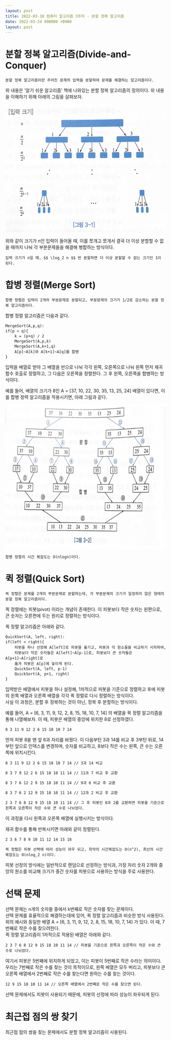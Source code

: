 ```yaml
---
layout: post
title: 2022-03-18 컴퓨터 알고리즘 3주차 - 분할 정복 알고리즘
date: 2022-03-24 090000 +0900
layout: post
---
```

분할 정복 알고리즘(Divide-and-Conquer)
===
```
분할 정복 알고리즘이란 주어진 문제의 입력을 분할하여 문제를 해결하는 알고리즘이다.
```
위 내용은 '알기 쉬운 알고리즘' 책에 나와있는 분할 정복 알고리즘의 정의이다. 위 내용을 이해하기 위해 아래의 그림을 살펴보자.  

<img src="https://github.com/YoonDongGwan/YoonDongGwan.github.io/blob/main/img/img1.png?raw=true" width="600" height="400"/>
   
위와 같이 크기가 n인 입력이 들어올 때, 이를 쪼개고 쪼개서 결국 더 이상 분할할 수 없을 때까지 나눠 각 부분문제들을 해결해 병합하는 방식이다.
```
입력 크기가 n일 때, $$ \log_2 n $$ 번 분할하면 더 이상 분할할 수 없는 크기인 1이 된다.
```

합병 정렬(Merge Sort)
===
```
합병 정렬은 입력이 2개의 부분문제로 분할되고, 부분문제의 크기가 1/2로 감소하는 분할 정복 알고리즘이다.
```

합병 정렬 알고리즘은 다음과 같다.

```
MergeSort(A,p,q):
if(p < q){
    k = (p+q) / 2
    MergeSort(A,p,k)
    MergeSort(A,k+1,q)
    A[p]~A[k]와 A[k+1]~A[q]를 합병
}
```

입력을 배열로 받아 그 배열을 반으로 나눠 각각 왼쪽, 오른쪽으로 나눠 왼쪽 먼저 재귀 함수 호출로 정렬하고, 그 다음은 오른쪽을 정렬한다.
그 후 왼쪽, 오른쪽을 합병하는 방식이다.

예를 들어, 배열의 크기가 8인 A = [37, 10, 22, 30, 35, 13, 25, 24] 배열이 있다면, 이를 합병 정력 알고리즘을 적용시키면, 아래 그림과 같다.

<img src="https://github.com/YoonDongGwan/YoonDongGwan.github.io/blob/main/img/img2.png?raw=true" width="800" height="450"/>

```
합병 정렬의 시간 복잡도는 O(nlogn)이다.
```

퀵 정렬(Quick Sort)
===

```
퀵 정렬은 문제를 2개의 부분문제로 분할하는데, 각 부분문제의 크기가 일정하지 않은 형태의 분할 정복 알고리즘이다.
```

퀵 정렬에는 피봇(pivot) 이라는 개념이 존재한다. 이 피봇보다 작은 숫자는 왼편으로, 큰 숫자는 오른편에 두는 원리로 정렬하는 방식이다.

퀵 정렬 알고리즘은 아래와 같다.

```
QuickSort(A, left, right):
if(left < right){
    피봇을 하나 선정해 A[left]로 피봇을 옮기고, 피봇과 각 원소들을 비교하기 시작하여, 
    피봇보다 작은 숫자들은 A[left]~A[p-1]로, 피봇보다 큰 숫자들은 A[p+1]~A[right]로
    옮겨 피봇은 A[p]에 놓이게 된다.
    QuickSort(A, left, p-1)
    QuickSort(A, p+1, right)
}
```
입력받은 배열에서 피봇을 하나 설정해, 1차적으로 피봇을 기준으로 정렬하고 후에 피봇의 왼쪽 배열과 오른쪽 배열을 각각 퀵 정렬로 다시 정렬하는 방식이다.  
사실 이 과정은, 분할 후 정복하는 것이 아닌, 정복 후 분할하는 방식이다.

예를 들어, A = [6, 3, 11, 9, 12, 2, 8, 15, 18, 10, 7, 14] 의 배열을 퀵 정렬 알고리즘을 통해 나열해보자. 이 때, 피봇은 배열의 중앙에 위치한 8로 선정하였다.

```
8 3 11 9 12 2 6 15 18 10 7 14
```
먼저 피봇 8을 맨 앞 6과 자리를 바꿨다.
이 다음부턴 3과 14를 비교 후 3부턴 뒤로, 14부턴 앞으로 인덱스를 변경하며, 숫자를 비교하고, 8보다 작은 수는 왼쪽, 큰 수는 오른쪽에 위치시킨다.
```
8 3 11 9 12 2 6 15 18 10 7 14 // 3과 14 비교
```
```
8 3 7 9 12 2 6 15 18 10 11 14 // 11과 7 비교 후 교환
```
```
8 3 7 6 12 2 9 15 18 10 11 14 // 9과 6 비교 후 교환
```
```
8 3 7 6 2 12 9 15 18 10 11 14 // 12과 2 비교 후 교환
```
```
2 3 7 6 8 12 9 15 18 10 11 14 // 그 후 피봇인 8과 2를 교환하면 피봇을 기준으로 왼쪽과 오른쪽이 작은 수와 큰 수로 나뉘었다.
```
이 과정을 다시 왼쪽과 오른쪽 배열에 실행시키는 방식이다.

재귀 함수를 통해 반복시키면 아래와 같이 정렬된다.
```
2 3 6 7 8 9 10 11 12 14 15 18
```
```
퀵 정렬은 피봇 선택에 따라 성능이 좌우 되고, 최악의 시간복잡도는 O(n^2), 최선의 시간복잡도는 O(nlog_2 n)이다.
```
피봇 선정의 방식에는 일반적으로 랜덤으로 선정하는 방식과, 가장 자리 숫자 2개와 중앙의 원소를 비교해 크기가 중간 숫자를 피봇으로 사용하는 방식을 주로 사용한다.


선택 문제
===
선택 문제는 n개의 숫자들 중에서 k번째로 작은 숫자를 찾는 문제이다.  
선택 문제를 효율적으로 해결하는데에 있어, 퀵 정렬 알고리즘과 비슷한 방식 사용된다.  
위의 예시와 동일한 배열 A = [6, 3, 11, 9, 12, 2, 8, 15, 18, 10, 7, 14] 가 있다. 이 때, 7번째로 작은 수를 찾으려한다.   
퀵 정렬 알고리즘이 1차적으로 적용된 배열은 아래와 같다.
```
2 3 7 6 8 12 9 15 18 10 11 14 // 피봇을 기준으로 왼쪽과 오른쪽이 작은 수와 큰 수로 나뉘었다.
```
여기서 피봇은 5번째에 위치하게 되었고, 이는 피봇이 5번째로 작은 수라는 의미이다. 우리는 7번째로 작은 수를 찾는 것이 목적이므로, 왼쪽 배열은 모두 버리고, 피봇보다 큰 오른쪽 배열에서 2번째로 작은 수를 찾는다면 원하는 수를 찾는 것이다.  
```
12 9 15 18 10 11 14 // 오른쪽 배열에서 2번째로 작은 수를 찾으면 된다.
```

선택 문제에서도 피봇이 사용되기 때문에, 피봇의 선정에 따라 성능이 좌우되게 된다.

최근접 점의 쌍 찾기
===
최근점 점의 쌍을 찾는 문제에서도 분할 정복 알고리즘이 사용된다.